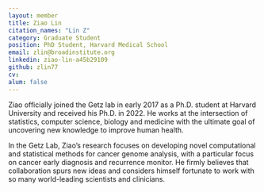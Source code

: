```yaml
---
layout: member
title: Ziao Lin
citation_names: "Lin Z"
category: Graduate Student
position: PhD Student, Harvard Medical School
email: zlin@broadinstitute.org
linkedin: ziao-lin-a45b29109
github: zlin77
cv:
alum: false
---
```


Ziao officially joined the Getz lab in early 2017 as a Ph.D. student at Harvard University and received his Ph.D. in 2022. He works at the intersection of statistics, computer science, biology and medicine with the ultimate goal of uncovering new knowledge to improve human health.

In the Getz Lab, Ziao’s research focuses on developing novel computational and statistical methods for cancer genome analysis, with a particular focus on cancer early diagnosis and recurrence monitor. He firmly believes that collaboration spurs new ideas and considers himself fortunate to work with so many world-leading scientists and clinicians.
